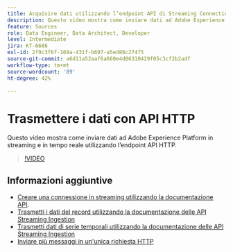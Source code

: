 ```yaml
---
title: Acquisire dati utilizzando l’endpoint API di Streaming Connection HTTP
description: Questo video mostra come inviare dati ad Adobe Experience Platform in streaming e in tempo reale utilizzando l’endpoint API HTTP.
feature: Sources
role: Data Engineer, Data Architect, Developer
level: Intermediate
jira: KT-6686
exl-id: 2f9c3f6f-169a-431f-b697-a5ed86c274f5
source-git-commit: a6d11a52aaf6a660e4d06310429f05c3cf2b2adf
workflow-type: tm+mt
source-wordcount: '89'
ht-degree: 42%

---
```


# Trasmettere i dati con API HTTP

Questo video mostra come inviare dati ad Adobe Experience Platform in streaming e in tempo reale utilizzando l’endpoint API HTTP.

>[!VIDEO](https://video.tv.adobe.com/v/331028?learn=on&enablevpops)

## Informazioni aggiuntive

* [Creare una connessione in streaming utilizzando la documentazione API](https://experienceleague.adobe.com/docs/experience-platform/sources/api-tutorials/create/streaming/http.html).
* [Trasmetti i dati del record utilizzando la documentazione delle API Streaming Ingestion](https://experienceleague.adobe.com/docs/experience-platform/ingestion/tutorials/streaming-record-data.html)
* [Trasmetti dati di serie temporali utilizzando la documentazione delle API Streaming Ingestion](https://experienceleague.adobe.com/docs/experience-platform/ingestion/tutorials/streaming-time-series-data.html)
* [Inviare più messaggi in un&#39;unica richiesta HTTP](https://experienceleague.adobe.com/docs/experience-platform/ingestion/tutorials/streaming-multiple-messages.html)
